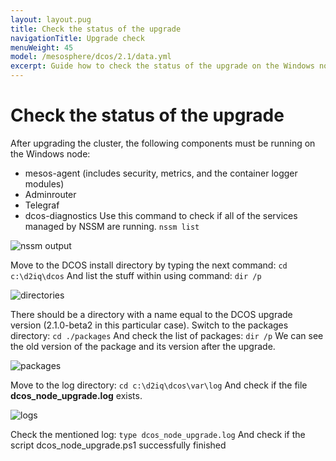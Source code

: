 ```yaml
---
layout: layout.pug
title: Check the status of the upgrade
navigationTitle: Upgrade check
menuWeight: 45
model: /mesosphere/dcos/2.1/data.yml
excerpt: Guide how to check the status of the upgrade on the Windows node
---
```


# Check the status of the upgrade

After upgrading the cluster, the following components must be running on the Windows node:
- mesos-agent (includes security, metrics, and the container logger modules)
- Adminrouter
- Telegraf
- dcos-diagnostics
Use this command to check if all of the services managed by NSSM are running.
```nssm list```

![nssm output](/mesosphere/dcos/2.1/tutorials/windows/upgrade/img/nssm-list.png)

Move to the DCOS install directory by typing the next command:
```cd c:\d2iq\dcos```
And list the stuff within using command:
```dir /p```

![directories](/mesosphere/dcos/2.1/tutorials/windows/upgrade/img/directories.png)

There should be a directory with a name equal to the DCOS upgrade version (2.1.0-beta2 in this particular case).
Switch to the packages directory:
```cd ./packages```
And check the list of packages:
```dir /p```
We can see the old version of the package and its version after the upgrade.

![packages](/mesosphere/dcos/2.1/tutorials/windows/upgrade/img/packages.png)

Move to the log directory:
```cd c:\d2iq\dcos\var\log```
And check if the file **dcos_node_upgrade.log** exists.

![logs](/mesosphere/dcos/2.1/tutorials/windows/upgrade/img/logs.png)

Check the mentioned log:
```type dcos_node_upgrade.log```
And check if the script dcos_node_upgrade.ps1 successfully finished

